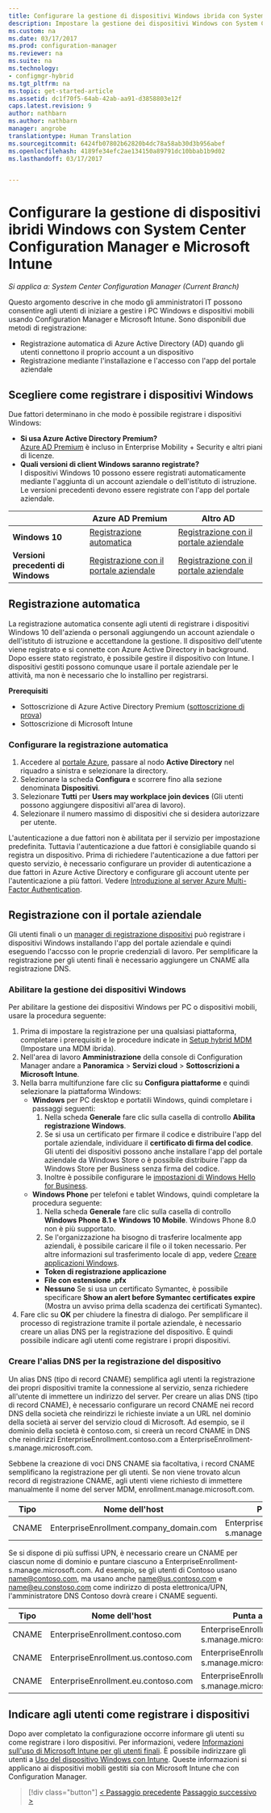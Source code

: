 ```yaml
---
title: Configurare la gestione di dispositivi Windows ibrida con System Center Configuration Manager e Microsoft Intune | Microsoft Docs
description: Impostare la gestione dei dispositivi Windows con System Center Configuration Manager e Microsoft Intune.
ms.custom: na
ms.date: 03/17/2017
ms.prod: configuration-manager
ms.reviewer: na
ms.suite: na
ms.technology:
- configmgr-hybrid
ms.tgt_pltfrm: na
ms.topic: get-started-article
ms.assetid: dc1f70f5-64ab-42ab-aa91-d3858803e12f
caps.latest.revision: 9
author: nathbarn
ms.author: nathbarn
manager: angrobe
translationtype: Human Translation
ms.sourcegitcommit: 6424fb07802b62820b4dc78a58ab30d3b956abef
ms.openlocfilehash: 4189fe34efc2ae134150a89791dc10bbab1b9d02
ms.lasthandoff: 03/17/2017


---
```

# <a name="set-up-windows-hybrid-device-management-with-system-center-configuration-manager-and-microsoft-intune"></a>Configurare la gestione di dispositivi ibridi Windows con System Center Configuration Manager e Microsoft Intune

*Si applica a: System Center Configuration Manager (Current Branch)*

Questo argomento descrive in che modo gli amministratori IT possono consentire agli utenti di iniziare a gestire i PC Windows e dispositivi mobili usando Configuration Manager e Microsoft Intune. Sono disponibili due metodi di registrazione:
-  Registrazione automatica di Azure Active Directory (AD) quando gli utenti connettono il proprio account a un dispositivo
- Registrazione mediante l'installazione e l'accesso con l'app del portale aziendale

## <a name="choose-how-to-enroll-windows-devices"></a>Scegliere come registrare i dispositivi Windows

Due fattori determinano in che modo è possibile registrare i dispositivi Windows:
- **Si usa Azure Active Directory Premium?** <br>[Azure AD Premium](https://docs.microsoft.com/azure/active-directory/active-directory-get-started-premium) è incluso in Enterprise Mobility + Security e altri piani di licenze.
- **Quali versioni di client Windows saranno registrate?** <br>I dispositivi Windows 10 possono essere registrati automaticamente mediante l'aggiunta di un account aziendale o dell'istituto di istruzione. Le versioni precedenti devono essere registrate con l'app del portale aziendale.

||**Azure AD Premium**|**Altro AD**|
|----------|---------------|---------------|  
|**Windows 10**|[Registrazione automatica](#automatic-enrollment) |[Registrazione con il portale aziendale](#company-portal-enrollment)|
|**Versioni precedenti di Windows**|[Registrazione con il portale aziendale](#company-portal-enrollment)|[Registrazione con il portale aziendale](#company-portal-enrollment)|

## <a name="automatic-enrollment"></a>Registrazione automatica

La registrazione automatica consente agli utenti di registrare i dispositivi Windows 10 dell'azienda o personali aggiungendo un account aziendale o dell'istituto di istruzione e accettandone la gestione. Il dispositivo dell'utente viene registrato e si connette con Azure Active Directory in background. Dopo essere stato registrato, è possibile gestire il dispositivo con Intune. I dispositivi gestiti possono comunque usare il portale aziendale per le attività, ma non è necessario che lo installino per registrarsi.

**Prerequisiti**
- Sottoscrizione di Azure Active Directory Premium ([sottoscrizione di prova](http://go.microsoft.com/fwlink/?LinkID=816845))
- Sottoscrizione di Microsoft Intune

### <a name="configure-automatic-enrollment"></a>Configurare la registrazione automatica

1. Accedere al [portale Azure](https://manage.windowsazure.com), passare al nodo **Active Directory** nel riquadro a sinistra e selezionare la directory.
2. Selezionare la scheda **Configura** e scorrere fino alla sezione denominata **Dispositivi**.
3. Selezionare **Tutti** per **Users may workplace join devices** (Gli utenti possono aggiungere dispositivi all'area di lavoro).
4. Selezionare il numero massimo di dispositivi che si desidera autorizzare per utente.

L'autenticazione a due fattori non è abilitata per il servizio per impostazione predefinita. Tuttavia l'autenticazione a due fattori è consigliabile quando si registra un dispositivo. Prima di richiedere l'autenticazione a due fattori per questo servizio, è necessario configurare un provider di autenticazione a due fattori in Azure Active Directory e configurare gli account utente per l'autenticazione a più fattori. Vedere [Introduzione al server Azure Multi-Factor Authentication](https://docs.microsoft.com/azure/multi-factor-authentication/multi-factor-authentication-get-started-cloud).

## <a name="company-portal-enrollment"></a>Registrazione con il portale aziendale
Gli utenti finali o un [manager di registrazione dispositivi](enroll-devices-with-device-enrollment-manager.md) può registrare i dispositivi Windows installando l'app del portale aziendale e quindi eseguendo l'accsso con le proprie credenziali di lavoro. Per semplificare la registrazione per gli utenti finali è necessario aggiungere un CNAME alla registrazione DNS.

### <a name="enable-windows-device-management"></a>Abilitare la gestione dei dispositivi Windows
Per abilitare la gestione dei dispositivi Windows per PC o dispositivi mobili, usare la procedura seguente:

1.  Prima di impostare la registrazione per una qualsiasi piattaforma, completare i prerequisiti e le procedure indicate in [Setup hybrid MDM](setup-hybrid-mdm.md) (Impostare una MDM ibrida).  
2.  Nell'area di lavoro **Amministrazione** della console di Configuration Manager andare a **Panoramica** > **Servizi cloud** > **Sottoscrizioni a Microsoft Intune**.  
3.  Nella barra multifunzione fare clic su **Configura piattaforme** e quindi selezionare la piattaforma Windows:
    - **Windows** per PC desktop e portatili Windows, quindi completare i passaggi seguenti:
      1. Nella scheda **Generale** fare clic sulla casella di controllo **Abilita registrazione Windows**.
      2. Se si usa un certificato per firmare il codice e distribuire l'app del portale aziendale, individuare il **certificato di firma del codice**. Gli utenti dei dispositivi possono anche installare l'app del portale aziendale da Windows Store o è possibile distribuire l'app da Windows Store per Business senza firma del codice.
      3. Inoltre è possibile configurare le [impostazioni di Windows Hello for Business](windows-hello-for-business-settings.md).
    - **Windows Phone** per telefoni e tablet Windows, quindi completare la procedura seguente:
      1. Nella scheda **Generale** fare clic sulla casella di controllo **Windows Phone 8.1 e Windows 10 Mobile**. Windows Phone 8.0 non è più supportato.
      2. Se l'organizzazione ha bisogno di trasferire localmente app aziendali, è possibile caricare il file o il token necessario. Per altre informazioni sul trasferimento locale di app, vedere [Creare applicazioni Windows](https://docs.microsoft.com/sccm/apps/get-started/creating-windows-applications).
        - **Token di registrazione applicazione**
        - **File con estensione .pfx**
        - **Nessuno** Se si usa un certificato Symantec, è possibile specificare **Show an alert before Symantec certificates expire** (Mostra un avviso prima della scadenza dei certificati Symantec).
4. Fare clic su **OK** per chiudere la finestra di dialogo.  Per semplificare il processo di registrazione tramite il portale aziendale, è necessario creare un alias DNS per la registrazione del dispositivo. È quindi possibile indicare agli utenti come registrare i propri dispositivi.

### <a name="create-dns-alias-for-device-enrollment"></a>Creare l'alias DNS per la registrazione del dispositivo  
Un alias DNS (tipo di record CNAME) semplifica agli utenti la registrazione dei propri dispositivi tramite la connessione al servizio, senza richiedere all'utente di immettere un indirizzo del server. Per creare un alias DNS (tipo di record CNAME), è necessario configurare un record CNAME nei record DNS della società che reindirizzi le richieste inviate a un URL nel dominio della società ai server del servizio cloud di Microsoft.  Ad esempio, se il dominio della società è contoso.com, si creerà un record CNAME in DNS che reindirizzi EnterpriseEnrollment.contoso.com a EnterpriseEnrollment-s.manage.microsoft.com.  

 Sebbene la creazione di voci DNS CNAME sia facoltativa, i record CNAME semplificano la registrazione per gli utenti. Se non viene trovato alcun record di registrazione CNAME, agli utenti viene richiesto di immettere manualmente il nome del server MDM, enrollment.manage.microsoft.com.

|Tipo|Nome dell'host|Punta a|TTL|  
|----------|---------------|---------------|---|
|CNAME|EnterpriseEnrollment.company_domain.com|EnterpriseEnrollment-s.manage.microsoft.com| 1 ora|

Se si dispone di più suffissi UPN, è necessario creare un CNAME per ciascun nome di dominio e puntare ciascuno a EnterpriseEnrollment-s.manage.microsoft.com. Ad esempio, se gli utenti di Contoso usano name@contoso.com, ma usano anche name@us.contoso.com e name@eu.constoso.com come indirizzo di posta elettronica/UPN, l'amministratore DNS Contoso dovrà creare i CNAME seguenti.

|Tipo|Nome dell'host|Punta a|TTL|  
|----------|---------------|---------------|---|
|CNAME|EnterpriseEnrollment.contoso.com|EnterpriseEnrollment-s.manage.microsoft.com|1 ora|
|CNAME|EnterpriseEnrollment.us.contoso.com|EnterpriseEnrollment-s.manage.microsoft.com|1 ora|
|CNAME|EnterpriseEnrollment.eu.contoso.com|EnterpriseEnrollment-s.manage.microsoft.com| 1 ora|

## <a name="tell-users-how-to-enroll-devices"></a>Indicare agli utenti come registrare i dispositivi  

 Dopo aver completato la configurazione occorre informare gli utenti su come registrare i loro dispositivi. Per informazioni, vedere [Informazioni sull'uso di Microsoft Intune per gli utenti finali](https://docs.microsoft.com/intune/deploy-use/what-to-tell-your-end-users-about-using-microsoft-intune). È possibile indirizzare gli utenti a [Uso del dispositivo Windows con Intune](https://docs.microsoft.com/intune/enduser/enroll-your-device-in-intune-windows). Queste informazioni si applicano ai dispositivi mobili gestiti sia con Microsoft Intune che con Configuration Manager.

> [!div class="button"]
[< Passaggio precedente](create-service-connection-point.md)  [Passaggio successivo >](set-up-additional-management.md)

